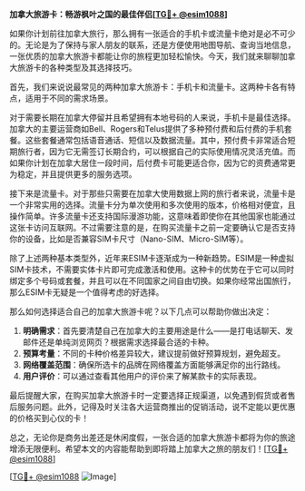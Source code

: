 **加拿大旅游卡：畅游枫叶之国的最佳伴侣[[TG💪+ @esim1088](https://t.me/s/esim1088)]**

如果你计划前往加拿大旅行，那么拥有一张适合的手机卡或流量卡绝对是必不可少的。无论是为了保持与家人朋友的联系，还是方便使用地图导航、查询当地信息，一张优质的加拿大旅游卡都能让你的旅程更加轻松愉快。今天，我们就来聊聊加拿大旅游卡的各种类型及其选择技巧。

首先，我们来说说最常见的两种加拿大旅游卡：手机卡和流量卡。这两种卡各有特点，适用于不同的需求场景。

对于需要长期在加拿大停留并且希望拥有本地号码的人来说，手机卡是最佳选择。加拿大的主要运营商如Bell、Rogers和Telus提供了多种预付费和后付费的手机套餐。这些套餐通常包括语音通话、短信以及数据流量。其中，预付费卡非常适合短期旅行者，因为它无需签订长期合约，可以根据自己的实际使用情况灵活充值。而如果你计划在加拿大居住一段时间，后付费卡可能更适合你，因为它的资费通常更为稳定，并且提供更多的服务选项。

接下来是流量卡。对于那些只需要在加拿大使用数据上网的旅行者来说，流量卡是一个非常实用的选择。流量卡分为单次使用和多次使用的版本，价格相对便宜，且操作简单。许多流量卡还支持国际漫游功能，这意味着即使你在其他国家也能通过这张卡访问互联网。不过需要注意的是，在购买流量卡之前一定要确认它是否支持你的设备，比如是否兼容SIM卡尺寸（Nano-SIM、Micro-SIM等）。

除了上述两种基本类型外，近年来ESIM卡逐渐成为一种新趋势。ESIM是一种虚拟SIM卡技术，不需要实体卡片即可完成激活和使用。这种卡的优势在于它可以同时绑定多个号码或套餐，并且可以在不同国家之间自由切换。如果你经常出国旅行，那么ESIM卡无疑是一个值得考虑的好选择。

那么如何选择适合自己的加拿大旅游卡呢？以下几点可以帮助你做出决定：

1. **明确需求**：首先要清楚自己在加拿大的主要用途是什么——是打电话聊天、发邮件还是单纯浏览网页？根据需求选择最合适的卡种。
2. **预算考量**：不同的卡种价格差异较大，建议提前做好预算规划，避免超支。
3. **网络覆盖范围**：确保所选卡的品牌在网络覆盖方面能够满足你的出行路线。
4. **用户评价**：可以通过查看其他用户的评价来了解某款卡的实际表现。

最后提醒大家，在购买加拿大旅游卡时一定要选择正规渠道，以免遇到假货或者售后服务问题。此外，记得及时关注各大运营商推出的促销活动，说不定能以更优惠的价格买到心仪的卡！

总之，无论你是商务出差还是休闲度假，一张合适的加拿大旅游卡都将为你的旅途增添无限便利。希望本文的内容能帮助到即将踏上加拿大之旅的朋友们！[[TG💪+ @esim1088](https://t.me/s/esim1088)]

[[TG💪+ @esim1088](https://t.me/s/esim1088) ![Image](https://i.postimg.cc/4NQfJmqS/Snipaste-2025-05-13-00-14-12.png)]